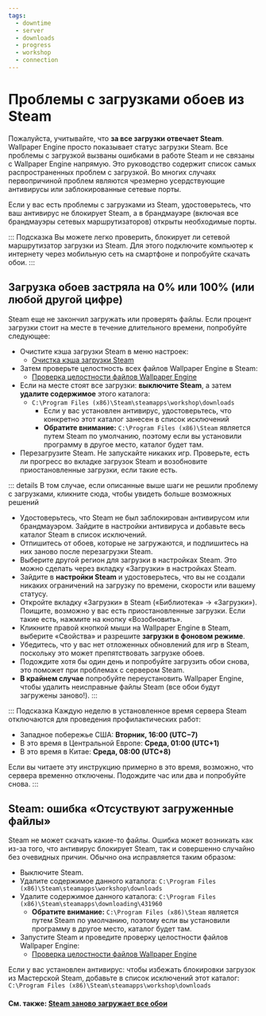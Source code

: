 ```yaml
---
tags:
  - downtime
  - server
  - downloads
  - progress
  - workshop
  - connection
---
```


# Проблемы с загрузками обоев из Steam

Пожалуйста, учитывайте, что **за все загрузки отвечает Steam**. Wallpaper Engine просто показывает статус загрузки Steam. Все проблемы с загрузкой вызваны ошибками в работе Steam и не связаны с Wallpaper Engine напрямую. Это руководство содержит список самых распространенных проблем с загрузкой. Во многих случаях первопричиной проблем являются чрезмерно усердствующие антивирусы или заблокированные сетевые порты.

Если у вас есть проблемы с загрузками из Steam, удостоверьтесь, что ваш антивирус не блокирует Steam, а в брандмауэре (включая все брандмауэры сетевых маршрутизаторов) открыты необходимые порты.

::: Подсказка Вы можете легко проверить, блокирует ли сетевой маршрутизатор загрузки из Steam. Для этого подключите компьютер к интернету через мобильную сеть на смартфоне и попробуйте скачать обои. :::

## Загрузка обоев застряла на 0% или 100% (или любой другой цифре)
Steam еще не закончил загружать или проверять файлы. Если процент загрузки стоит на месте в течение длительного времени, попробуйте следующее:

* Очистите кэша загрузки Steam в меню настроек:
  * [Очистка кэша загрузки Steam](https://support.steampowered.com/kb_article.php?ref=3134-TIAL-4638)
* Затем проверьте целостность всех файлов Wallpaper Engine в Steam:
  * [Проверка целостности файлов Wallpaper Engine](https://support.steampowered.com/kb_article.php?ref=2037-QEUH-3335)
* Если на месте стоят все загрузки: **выключите Steam**, а затем **удалите содержимое** этого каталога:
  * `C:\Program Files (x86)\Steam\steamapps\workshop\downloads`
    * Если у вас установлен антивирус, удостоверьтесь, что конкретно этот каталог занесен в список исключений
    * **Обратите внимание:** `C:\Program Files (x86)\Steam` является путем Steam по умолчанию, поэтому если вы установили программу в другое место, каталог будет там.
* Перезагрузите Steam. Не запускайте никаких игр. Проверьте, есть ли прогресс во вкладке загрузок Steam и возобновите приостановленные загрузки, если такие есть.

::: details В том случае, если описанные выше шаги не решили проблему с загрузками, кликните сюда, чтобы увидеть больше возможных решений
* Удостоверьтесь, что Steam не был заблокирован антивирусом или брандмауэром. Зайдите в настройки антивируса и добавьте весь каталог Steam в список исключений.
* Отпишитесь от обоев, которые не загружаются, и подпишитесь на них заново после перезагрузки Steam.
* Выберите другой регион для загрузки в настройках Steam. Это можно сделать через вкладку «Загрузки» в настройках Steam.
* Зайдите в **настройки Steam** и удостоверьтесь, что вы не создали никаких ограничений на загрузку по времени, скорости или вашему статусу.
* Откройте вкладку «Загрузки» в Steam («Библиотека» -> «Загрузки»). Поищите, возможно у вас есть приостановленные загрузки. Если такие есть, нажмите на кнопку «Возобновить».
* Кликните правой кнопкой мыши на Wallpaper Engine в Steam, выберите «Свойства» и разрешите **загрузки в фоновом режиме**.
* Убедитесь, что у вас нет отложенных обновлений для игр в Steam, поскольку это может препятствовать загрузке обоев.
* Подождите хотя бы один день и попробуйте загрузить обои снова, это поможет при проблемах с сервером Steam.
* **В крайнем случае** попробуйте переустановить Wallpaper Engine, чтобы удалить неисправные файлы Steam (все обои будут загружены заново!). :::

::: Подсказка Каждую неделю в установленное время сервера Steam отключаются для проведения профилактических работ:

* Западное побережье США: **Вторник, 16:00 (UTC−7)**
* В это время в Центральной Европе: **Среда, 01:00 (UTC+1)**
* В это время в Китае: **Среда, 08:00 (UTC+8)**

Если вы читаете эту инструкцию примерно в это время, возможно, что сервера временно отключены. Подождите час или два и попробуйте снова. :::

## Steam: ошибка «Отсуствуют загруженные файлы»

Steam не может скачать какие-то файлы. Ошибка может возникать как из-за того, что антивирус блокирует Steam, так и совершенно случайно без очевидных причин. Обычно она исправляется таким образом:

* Выключите Steam.
* Удалите содержимое данного каталога: `C:\Program Files (x86)\Steam\steamapps\workshop\downloads`
* Удалите содержимое данного каталога: `C:\Program Files (x86)\Steam\steamapps\downloading\431960`
  * **Обратите внимание:** `C:\Program Files (x86)\Steam` является путем Steam по умолчанию, поэтому если вы установили программу в другое место, каталог будет там.
* Запустите Steam и проведите проверку целостности файлов Wallpaper Engine:
  * [Проверка целостности файлов Wallpaper Engine](https://support.steampowered.com/kb_article.php?ref=2037-QEUH-3335)

Если у вас установлен антивирус: чтобы избежать блокировки загрузок из Мастерской Steam, добавьте в список исключений этот каталог: `C:\Program Files (x86)\Steam\steamapps\workshop\downloads`

#### См. также: [Steam заново загружает все обои](/steam/redownload)